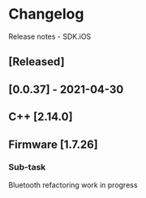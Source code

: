 # Changelog
Release notes - SDK.iOS

## [Released]

## [0.0.37] - 2021-04-30
## C++ [2.14.0]
## Firmware [1.7.26]


### Sub-task

Bluetooth refactoring work in progress
